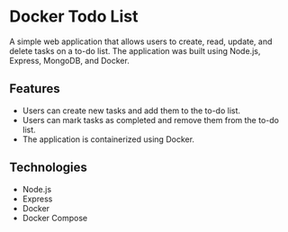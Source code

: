 # Docker Todo List

A simple web application that allows users to create, read, update, and delete tasks on a to-do list. The application was built using Node.js, Express, MongoDB, and Docker.

## Features

- Users can create new tasks and add them to the to-do list.
- Users can mark tasks as completed and remove them from the to-do list.
- The application is containerized using Docker.

## Technologies

- Node.js
- Express
- Docker
- Docker Compose
